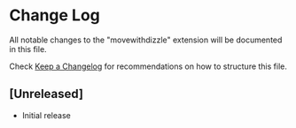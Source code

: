 # Change Log

All notable changes to the "movewithdizzle" extension will be documented in this file.

Check [Keep a Changelog](http://keepachangelog.com/) for recommendations on how to structure this file.

## [Unreleased]

- Initial release